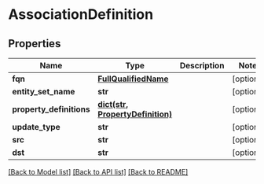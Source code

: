 # AssociationDefinition

## Properties
Name | Type | Description | Notes
------------ | ------------- | ------------- | -------------
**fqn** | [**FullQualifiedName**](FullQualifiedName.md) |  | [optional] 
**entity_set_name** | **str** |  | [optional] 
**property_definitions** | [**dict(str, PropertyDefinition)**](PropertyDefinition.md) |  | [optional] 
**update_type** | **str** |  | [optional] 
**src** | **str** |  | [optional] 
**dst** | **str** |  | [optional] 

[[Back to Model list]](../README.md#documentation-for-models) [[Back to API list]](../README.md#documentation-for-api-endpoints) [[Back to README]](../README.md)


